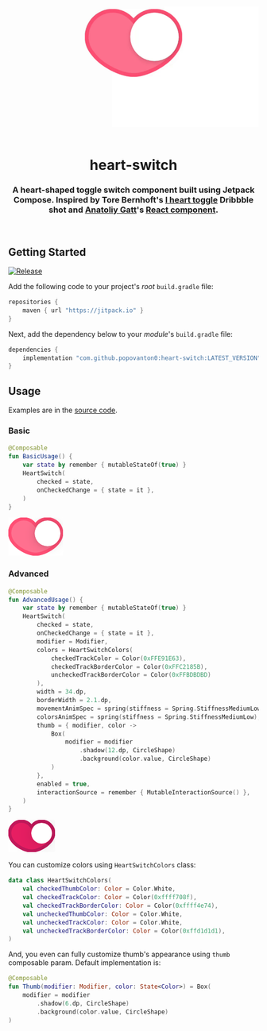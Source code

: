 <div align="center">
  <img src="images/hero.gif" alt="heart-switch Demo">
</div>
<br>

<h1 align="center">heart-switch</h1>
<h3 align="center">A heart-shaped toggle switch component built using Jetpack Compose. Inspired by Tore Bernhoft's <a href="https://dribbble.com/shots/8306407-I-heart-toggle">I heart toggle</a> Dribbble shot and <a href="https://github.com/anatoliygatt">Anatoliy Gatt</a>'s <a href="https://github.com/anatoliygatt/heart-switch">React component</a>.</h3>
<br>

## Getting Started

[![Release](https://jitpack.io/v/popovanton0/heart-switch.svg)](https://jitpack.io/#popovanton0/heart-switch)

Add the following code to your project's _root_ `build.gradle` file:

```groovy
repositories {
    maven { url "https://jitpack.io" }
}
```

Next, add the dependency below to your _module_'s `build.gradle` file:

```gradle
dependencies {
    implementation "com.github.popovanton0:heart-switch:LATEST_VERSION"
}
```

## Usage

Examples are in the [source code](https://github.com/popovanton0/heart-switch/blob/main/app/src/main/java/com/popovanton0/heartswitch/MainActivity.kt).

### Basic

```kotlin
@Composable
fun BasicUsage() {
    var state by remember { mutableStateOf(true) }
    HeartSwitch(
        checked = state,
        onCheckedChange = { state = it },
    )
}
```

![Basic Usage Preview](images/basic-usage.png)

### Advanced

```kotlin
@Composable
fun AdvancedUsage() {
    var state by remember { mutableStateOf(true) }
    HeartSwitch(
        checked = state,
        onCheckedChange = { state = it },
        modifier = Modifier,
        colors = HeartSwitchColors(
            checkedTrackColor = Color(0xFFE91E63),
            checkedTrackBorderColor = Color(0xFFC2185B),
            uncheckedTrackBorderColor = Color(0xFFBDBDBD)
        ),
        width = 34.dp,
        borderWidth = 2.1.dp,
        movementAnimSpec = spring(stiffness = Spring.StiffnessMediumLow),
        colorsAnimSpec = spring(stiffness = Spring.StiffnessMediumLow),
        thumb = { modifier, color ->
            Box(
                modifier = modifier
                    .shadow(12.dp, CircleShape)
                    .background(color.value, CircleShape)
            )
        },
        enabled = true,
        interactionSource = remember { MutableInteractionSource() },
    )
}
```

![Advanced Usage Preview](images/advanced-usage.png)

You can customize colors using `HeartSwitchColors` class:

```kotlin
data class HeartSwitchColors(
    val checkedThumbColor: Color = Color.White,
    val checkedTrackColor: Color = Color(0xffff708f),
    val checkedTrackBorderColor: Color = Color(0xffff4e74),
    val uncheckedThumbColor: Color = Color.White,
    val uncheckedTrackColor: Color = Color.White,
    val uncheckedTrackBorderColor: Color = Color(0xffd1d1d1),
)
```

And, you even can fully customize thumb's appearance using `thumb` composable param. Default
implementation is:

```kotlin
@Composable
fun Thumb(modifier: Modifier, color: State<Color>) = Box(
    modifier = modifier
        .shadow(6.dp, CircleShape)
        .background(color.value, CircleShape)
) 
```
